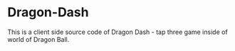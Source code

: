 Dragon-Dash
===========

This is a client side source code of Dragon Dash - tap three game inside of world of Dragon Ball.

